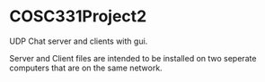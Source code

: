 # COSC331Project2
UDP Chat server and clients with gui.

Server and Client files are intended to be installed on two seperate computers that are on the same network.

